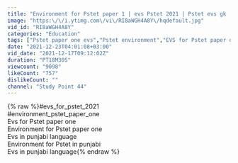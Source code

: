 ```yaml
---
title: "Environment for Pstet paper 1 | evs Pstet 2021 | Pstet evs gk | evs in punjabi for Pstet paper one"
image: "https:\/\/i.ytimg.com\/vi\/RI8aWGH4A8Y\/hqdefault.jpg"
vid_id: "RI8aWGH4A8Y"
categories: "Education"
tags: ["Pstet paper one evs","Pstet environment","EVS for Pstet paper one gk"]
date: "2021-12-23T04:01:08+03:00"
vid_date: "2021-12-17T09:12:02Z"
duration: "PT18M30S"
viewcount: "9098"
likeCount: "757"
dislikeCount: ""
channel: "Study Point 44"
---
```

{% raw %}#evs_for_pstet_2021<br />#environment_pstet_paper_one<br />Evs for Pstet paper one<br />Environment for Pstet paper one<br />Evs in punjabi language<br />Environment for Pstet in punjabi<br />Evs in punjabi language{% endraw %}

